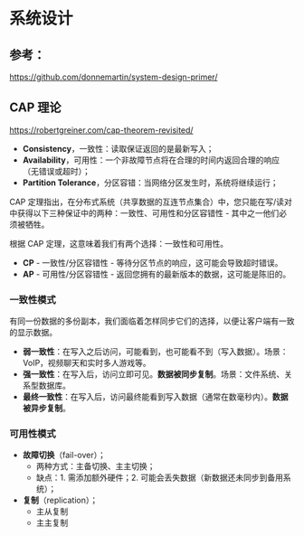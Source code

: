 # 系统设计

## 参考：

https://github.com/donnemartin/system-design-primer/

## CAP 理论

https://robertgreiner.com/cap-theorem-revisited/

- **Consistency**，一致性：读取保证返回的是最新写入；
- **Availability**，可用性：一个非故障节点将在合理的时间内返回合理的响应（无错误或超时）；
- **Partition Tolerance**，分区容错：当网络分区发生时，系统将继续运行；

CAP 定理指出，在分布式系统（共享数据的互连节点集合）中，您只能在写/读对中获得以下三种保证中的两种：一致性、可用性和分区容错性 - 其中之一他们必须被牺牲。

根据 CAP 定理，这意味着我们有两个选择：一致性和可用性。

- **CP** - 一致性/分区容错性 - 等待分区节点的响应，这可能会导致超时错误。
- **AP** - 可用性/分区容错性 - 返回您拥有的最新版本的数据，这可能是陈旧的。

### 一致性模式

有同一份数据的多份副本，我们面临着怎样同步它们的选择，以便让客户端有一致的显示数据。

- **弱一致性**：在写入之后访问，可能看到，也可能看不到（写入数据）。场景：VoIP，视频聊天和实时多人游戏等。
- **强一致性**：在写入后，访问立即可见。**数据被同步复制**。场景：文件系统、关系型数据库。
- **最终一致性**：在写入后，访问最终能看到写入数据（通常在数毫秒内）。**数据被异步复制**。

### 可用性模式

- **故障切换**（fail-over）；
	- 两种方式：主备切换、主主切换；
	- 缺点：1. 需添加额外硬件；2. 可能会丢失数据（新数据还未同步到备用系统）；
- **复制**（replication）；
	- 主从复制
	- 主主复制

